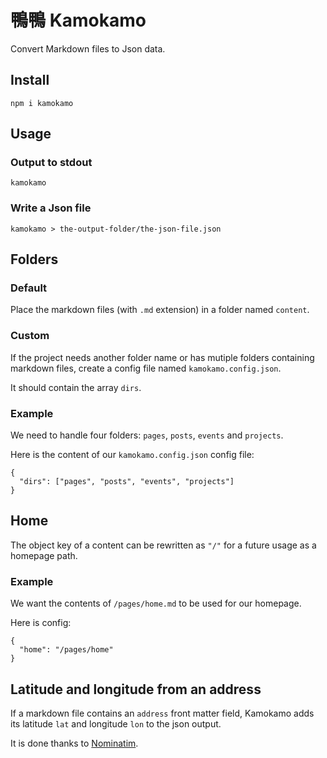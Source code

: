 # 鴨鴨 Kamokamo

Convert Markdown files to Json data.

## Install

`npm i kamokamo`

## Usage

### Output to stdout

`kamokamo`

### Write a Json file

`kamokamo > the-output-folder/the-json-file.json`

## Folders

### Default

Place the markdown files (with `.md` extension) in a folder named `content`.

### Custom

If the project needs another folder name or has mutiple folders containing 
markdown files, create a config file named `kamokamo.config.json`.

It should contain the array `dirs`.

### Example

We need to handle four folders: `pages`, `posts`, `events` and `projects`.

Here is the content of our `kamokamo.config.json` config file:

```
{
  "dirs": ["pages", "posts", "events", "projects"]
}
```

## Home

The object key of a content can be rewritten as `"/"` for a future usage 
as a homepage path.

### Example

We want the contents of `/pages/home.md` to be used for our homepage.

Here is config:

```
{
  "home": "/pages/home"
}
```

## Latitude and longitude from an address

If a markdown file contains an `address` front matter field, Kamokamo adds 
its latitude `lat` and longitude `lon` to the json output.

It is done thanks to [Nominatim](https://nominatim.openstreetmap.org/).